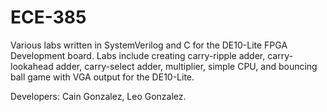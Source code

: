 # ECE-385
Various labs written in SystemVerilog and C for the DE10-Lite FPGA Development board. Labs include creating carry-ripple adder, carry-lookahead adder, carry-select adder, multiplier, simple CPU, and bouncing ball game with VGA output for the DE10-Lite.

Developers: Cain Gonzalez, Leo Gonzalez.

